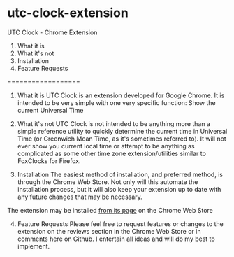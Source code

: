 utc-clock-extension
===================

UTC Clock - Chrome Extension

1. What it is
2. What it's not
3. Installation
4. Feature Requests

==================

1. What it is
UTC Clock is an extension developed for Google Chrome. It is intended to be very simple with one very specific function:
Show the current Universal Time

2. What it's not
UTC Clock is not intended to be anything more than a simple reference utility to quickly determine the current time in Universal Time (or Greenwich Mean Time, as it's sometimes referred to). It will not ever show you current local time or attempt to be anything as complicated as some other time zone extension/utilities similar to FoxClocks for Firefox. 

3. Installation
The easiest method of installation, and preferred method, is through the Chrome Web Store. Not only will this automate the installation process, but it will also keep your extension up to date with any future changes that may be necessary. 

The extension may be installed [from its page](https://chrome.google.com/webstore/detail/gmtutc-clock/lkiboebkhioapbcogmjkkjbpgbgjlodj) on the Chrome Web Store

4. Feature Requests
Please feel free to request features or changes to the extension on the reviews section in the Chrome Web Store or in comments here on Github. I entertain all ideas and will do my best to implement. 
